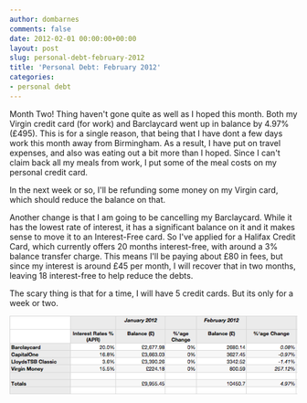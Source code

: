 ```yaml
---
author: dombarnes
comments: false
date: 2012-02-01 00:00:00+00:00
layout: post
slug: personal-debt-february-2012
title: 'Personal Debt: February 2012'
categories:
- personal debt
---
```


Month Two! Thing haven't gone quite as well as I hoped this month.
Both my Virgin credit card (for work) and Barclaycard went up in balance by 4.97% (£495). This is for a single reason, that being that I have dont a few days work this month away from Birmingham. As a result, I have put on travel expenses, and also was eating out a bit more than I hoped. Since I can't claim back all my meals from work, I put some of the meal costs on my personal credit card.

In the next week or so, I'll be refunding some money on my Virgin card, which should reduce the balance on that.

Another change is that I am going to be cancelling my Barclaycard. While it has the lowest rate of interest, it has a significant balance on it and it makes sense to move it to an Interest-Free card. So I've applied for a Halifax Credit Card, which currently offers 20 months interest-free, with around a 3% balance transfer charge. This means I'll be paying about £80 in fees, but since my interest is around £45 per month, I will recover that in two months, leaving 18 interest-free to help reduce the debts.

The scary thing is that for a time, I will have 5 credit cards. But its only for a week or two.

![February 2012 Debt Table](/assets/images/personal_debt/debt_february_2012.png)
